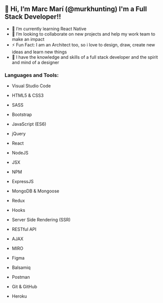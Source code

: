 <h2>👋 Hi, I’m Marc Marí (@murkhunting)
I'm a Full Stack Developer!!</h2>

- 🌱 I’m currently learning React Native 
- 🥅 I’m looking to collaborate on new projects and help my work team to make an impact
- ⚡ Fun Fact: I am an Architect too, so i love to design, draw, create new ideas and learn new things
- 💞️ I have the knowledge and skills of a full stack developer and the spirit and mind of a designer 

<h3>Languages and Tools:</h3>

  -  Visual Studio Code
  
  -  HTML5 & CSS3
  
  -  SASS
  
  -  Bootstrap
  
  -  JavaScript (ES6)
  
  -  jQuery
  
  -  React
  
  -  NodeJS
  
  -  JSX
  
  -  NPM
  
  -  ExpressJS
  
  -  MongoDB & Mongoose
  -  Redux
  -  Hooks
  -  Server Side Rendering (SSR)
  -  RESTful API
  -  AJAX
  -  MIRO
  -  Figma
  -  Balsamiq
  -  Postman
  -  Git & GitHub
  -  Heroku
